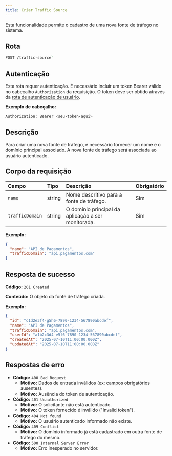 ```yaml
---
title: Criar Traffic Source
---
```


Esta funcionalidade permite o cadastro de uma nova fonte de tráfego no sistema.

## Rota

```bash
POST /traffic-source`
```

## Autenticação

Esta rota requer autenticação. É necessário incluir um token Bearer válido no cabeçalho `Authorization` da requisição. O token deve ser obtido através da [rota de autenticação de usuário](/user/authuser/).

**Exemplo de cabeçalho:**

```bash
Authorization: Bearer <seu-token-aqui>
```

## Descrição

Para criar uma nova fonte de tráfego, é necessário fornecer um nome e o domínio principal associado. A nova fonte de tráfego será associada ao usuário autenticado.

## Corpo da requisição

| Campo           | Tipo   | Descrição                                          | Obrigatório |
| :-------------- | :----- | :------------------------------------------------- | :---------- |
| `name`          | string | Nome descritivo para a fonte de tráfego.           | Sim         |
| `trafficDomain` | string | O domínio principal da aplicação a ser monitorada. | Sim         |

**Exemplo:**

```json
{
  "name": "API de Pagamentos",
  "trafficDomain": "api.pagamentos.com"
}
```

## Resposta de sucesso

**Código:** `201 Created`

**Conteúdo:** O objeto da fonte de tráfego criada.

**Exemplo:**

```json
{
  "id": "c1d2e3f4-g5h6-7890-1234-567890abcdef",
  "name": "API de Pagamentos",
  "trafficDomain": "api.pagamentos.com",
  "userId": "a1b2c3d4-e5f6-7890-1234-567890abcdef",
  "createdAt": "2025-07-10T11:00:00.000Z",
  "updatedAt": "2025-07-10T11:00:00.000Z"
}
```

## Respostas de erro

- **Código:** `400 Bad Request`
  - **Motivo:** Dados de entrada inválidos (ex: campos obrigatórios ausentes).
  - **Motivo:** Ausência do token de autenticação.
- **Código:** `401 Unauthorized`
  - **Motivo:** O solicitante não está autenticado.
  - **Motivo:** O token fornecido é inválido ("Invalid token").
- **Código:** `404 Not found`
  - **Motivo:** O usuário autenticado informado não existe.
- **Código:** `409 Conflict`
  - **Motivo:** O domínio informado já está cadastrado em outra fonte de tráfego do mesmo.
- **Código:** `500 Internal Server Error`
  - **Motivo:** Erro inesperado no servidor.

